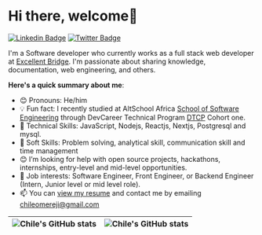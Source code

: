 # Hi there, welcome👋

 [![Linkedin Badge](https://img.shields.io/badge/-chile-blue?style=for-the-badge&logo=Linkedin&logoColor=white&link=https://www.linkedin.com/in/chileomereji/)](https://www.linkedin.com/in/chileomereji/) [![Twitter Badge](https://img.shields.io/badge/-@Chile89672512?style=for-the-badge&logo=twitter&logoColor=white&link=https://twitter.com/Chile89672512)](https://twitter.com/Chile89672512)

 I'm a Software developer who currently works as a full stack web developer at [Excellent Bridge](https://excellentbridge.com/). I'm passionate about sharing knowledge, documentation, web engineering,  and others. 

 **Here's a quick summary about me**:

- 😊 Pronouns: He/him
- 💡 Fun fact: I recently studied at AltSchool Africa  [School of Software Engineering](https://engineering.altschoolafrica.com/) through DevCareer Technical Program [DTCP](https://devcareer.io/government/dctp) Cohort one.
- 🌱 Technical Skills: JavaScript,  Nodejs, Reactjs, Nextjs, Postgresql and mysql.
- 🍡 Soft Skills: Problem solving, analytical skill, communication skill and time management
- 😊 I’m looking for help with open source projects, hackathons, internships, entry-level and mid-level opportunities.
- 💼 Job interests: Software Engineer, Front Engineer, or Backend Engineer (Intern, Junior level or mid level role).
- 📫 You can [view my resume](https://drive.google.com/file/d/1B1utc0EICzszw_BFQ0dYRvDgQ3plgXmK/view?usp=sharing) and contact me by emailing chileomereji@gmail.com


| <img align="center" src="https://github-readme-stats.vercel.app/api?username=chile4coding&show_icons=true&include_all_commits=true&hide_border=true" alt="Chile's GitHub stats" /> | <img align="center" src="https://github-readme-stats.vercel.app/api/top-langs/?username=chile4coding&langs_count=8&layout=compact&hide_border=true" alt="Chile's GitHub stats" /> |
| ------------- | ------------- |


<!--
**chile4coding/chile4coding** is a ✨ _special_ ✨ repository because its `README.md` (this file) appears on your GitHub profile.

Here are some ideas to get you started:

- 🔭 I’m currently working on ...
- 🌱 I’m currently learning ...
- 👯 I’m looking to collaborate on ...
- 🤔 I’m looking for help with ...
- 💬 Ask me about ...
- 📫 How to reach me: ...
- 😄 Pronouns: ...
- ⚡ Fun fact: ...
-->

